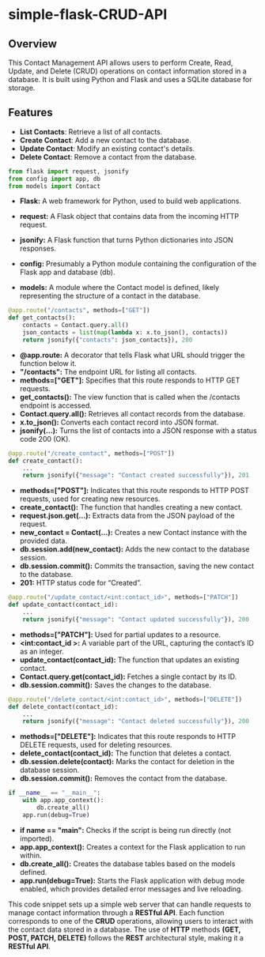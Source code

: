 # simple-flask-CRUD-API

## Overview

This Contact Management API allows users to perform Create, Read, Update, and Delete (CRUD) operations on contact information stored in a database. It is built using Python and Flask and uses a SQLite database for storage.

## Features

- **List Contacts**: Retrieve a list of all contacts.
- **Create Contact**: Add a new contact to the database.
- **Update Contact**: Modify an existing contact's details.
- **Delete Contact**: Remove a contact from the database.

```python
from flask import request, jsonify
from config import app, db
from models import Contact
```

- **Flask:** A web framework for Python, used to build web applications.

- **request:** A Flask object that contains data from the incoming HTTP request.

- **jsonify:** A Flask function that turns Python dictionaries into JSON responses.

- **config:** Presumably a Python module containing the configuration of the Flask app and database (db).

- **models:** A module where the Contact model is defined, likely representing the structure of a contact in the database.

```Python
@app.route("/contacts", methods=["GET"])
def get_contacts():
    contacts = Contact.query.all()
    json_contacts = list(map(lambda x: x.to_json(), contacts))
    return jsonify({"contacts": json_contacts}), 200
```

- **@app.route:** A decorator that tells Flask what URL should trigger the function below it.
- **"/contacts":** The endpoint URL for listing all contacts.
- **methods=["GET"]:** Specifies that this route responds to HTTP GET requests.
- **get_contacts():** The view function that is called when the /contacts endpoint is accessed.
- **Contact.query.all():** Retrieves all contact records from the database.
- **x.to_json():** Converts each contact record into JSON format.
- **jsonify(...):** Turns the list of contacts into a JSON response with a status code 200 (OK).

```Python
@app.route("/create_contact", methods=["POST"])
def create_contact():
    ...
    return jsonify({"message": "Contact created successfully"}), 201
```

- **methods=["POST"]:** Indicates that this route responds to HTTP POST requests, used for creating new resources.
- **create_contact():** The function that handles creating a new contact.
- **request.json.get(...):** Extracts data from the JSON payload of the request.
- **new_contact = Contact(...):** Creates a new Contact instance with the provided data.
- **db.session.add(new_contact):** Adds the new contact to the database session.
- **db.session.commit():** Commits the transaction, saving the new contact to the database.
- **201:** HTTP status code for “Created”.

```Python
@app.route("/update_contact/<int:contact_id>", methods=["PATCH"])
def update_contact(contact_id):
    ...
    return jsonify({"message": "Contact updated successfully"}), 200
```

- **methods=["PATCH"]:** Used for partial updates to a resource.
- **<int:contact_id >:** A variable part of the URL, capturing the contact’s ID as an integer.
- **update_contact(contact_id):** The function that updates an existing contact.
- **Contact.query.get(contact_id):** Fetches a single contact by its ID.
- **db.session.commit():** Saves the changes to the database.

```Python
@app.route("/delete_contact/<int:contact_id>", methods=["DELETE"])
def delete_contact(contact_id):
    ...
    return jsonify({"message": "Contact deleted successfully"}), 200
```

- **methods=["DELETE"]:** Indicates that this route responds to HTTP DELETE requests, used for deleting resources.
- **delete_contact(contact_id):** The function that deletes a contact.
- **db.session.delete(contact):** Marks the contact for deletion in the database session.
- **db.session.commit():** Removes the contact from the database.

```Python
if __name__ == "__main__":
    with app.app_context():
        db.create_all()
    app.run(debug=True)
```

- **if **name** == "**main**":** Checks if the script is being run directly (not imported).
- **app.app_context():** Creates a context for the Flask application to run within.
- **db.create_all():** Creates the database tables based on the models defined.
- **app.run(debug=True):** Starts the Flask application with debug mode enabled, which provides detailed error messages and live reloading.

This code snippet sets up a simple web server that can handle requests to manage contact information through a **RESTful API**. Each function corresponds to one of the **CRUD** operations, allowing users to interact with the contact data stored in a database. The use of **HTTP** methods **(GET, POST, PATCH, DELETE)** follows the **REST** architectural style, making it a **RESTful API**.
